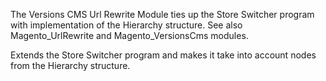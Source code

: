 The Versions CMS Url Rewrite Module ties up the Store Switcher program with implementation of the Hierarchy structure. See also Magento_UrlRewrite and Magento_VersionsCms modules. 

Extends the Store Switcher program and makes it take into account nodes from the Hierarchy structure.

